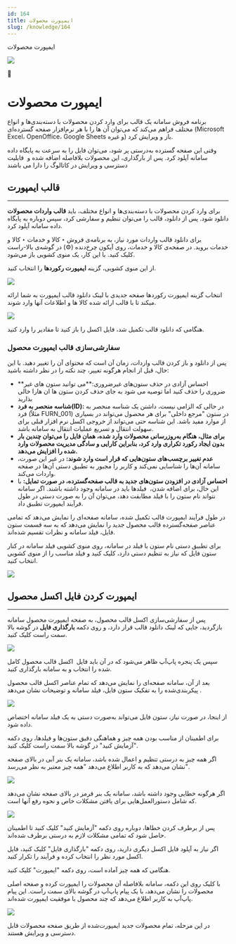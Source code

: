 ```yaml
---
id: 164
title: ایمپورت محصولات
slug: /knowledge/164
---
```



 

ایمپورت محصولات

 

![](https://odoofarsi.com/web/image/2651?access_token=df63284b-6b0a-4c5d-8cae-c8ebcbb4e0c2)

📖

# ایمپورت محصولات

برنامه فروش سامانه یک قالب برای وارد کردن محصولات با دسته‌بندی‌ها و انواع مختلف فراهم می‌کند که می‌توان آن ها را با هر نرم‌افزار صفحه گسترده‌ای (Microsoft Excel، OpenOffice، Google Sheets و غیره) باز و ویرایش کرد.

وقتی این صفحه گسترده به‌درستی پر شود، می‌توان فایل را به سرعت به پایگاه داده سامانه آپلود کرد. پس از بارگذاری، این محصولات بلافاصله اضافه شده و  قابلیت دسترسی و ویرایش در کاتالوگ را دارا می باشند

## **قالب ایمپورت​**

---

برای وارد کردن محصولات با دسته‌بندی‌ها و انواع مختلف، باید **قالب واردات محصولات** دانلود شود. پس از دانلود، قالب را می‌توان تنظیم و سفارشی کرد، سپس دوباره به پایگاه داده سامانه آپلود کرد.

برای دانلود قالب واردات مورد نیاز، به برنامه‌ی فروش ‣ کالا و خدمات ‣ کالا و خدمات بروید. در صفحه‌ی کالا و خدمات، روی آیکون چرخ‌دنده (⚙️) در گوشه‌ی بالا-راست کلیک کنید. با این کار، یک منوی کشویی باز می‌شود.

از این منوی کشویی، گزینه **ایمپورت رکوردها** را انتخاب کنید.

![](https://odoofarsi.com/web/image/1704-6f65e8a8/image.png?access_token=05b34dd6-7574-442e-b42e-b170fc106875)

انتخاب گزینه ایمپورت رکوردها صفحه جدیدی با لینک دانلود قالب ایمپورت به شما ارائه میکند تا با قالب ارائه شده کالا ها و اطلاعات آنها وارد شوند.

![](https://odoofarsi.com/web/image/1920-4b9e7fe2/image.png?access_token=3b603688-a1b9-4b95-b52d-9befc0461cd9)

هنگامی که دانلود قالب تکمیل شد، فایل اکسل را باز کنید تا مقادیر را وارد کنید.

### **سفارشی‌سازی قالب ایمپورت محصول**

پس از دانلود و باز کردن قالب واردات، زمان آن است که محتوای آن را تغییر دهید. با این حال، قبل از انجام هرگونه تغییر، چند نکته را در نظر داشته باشید:

* **احساس آزادی در حذف ستون‌های غیرضروری:**می توانید ستون های غیر ضروری را حذف کنید اما توصیه می شود به جای حذف کردن ستون ها ان هارا خالی بذارید
* **شناسه منحصر به فرد(ID):** در حالی که الزامی نیست، داشتن یک شناسه منحصر به فرد (مثلاً FURN\_001) در ستون "مرجع داخلی" برای هر محصول می‌تواند در بسیاری از موارد مفید باشد. این شناسه حتی می‌تواند از خروجی اکسل نرم افزار قبلی برای سهولت انتقال و تسریع عملیات انتقال به سامانه باشد.
* **برای مثال، هنگام به‌روزرسانی محصولات وارد شده، همان فایل را می‌توان چندین بار بدون ایجاد رکورد تکراری وارد کرد، بنابراین کارایی و سادگی مدیریت محصولات وارد شده را افزایش می‌دهد.**
* **عدم تغییر برچسب‌های ستون‌هایی که قرار است وارد شوند:** در غیر این صورت، سامانه آن‌ها را شناسایی نمی‌کند و کاربر را مجبور به تطبیق دستی آن‌ها در صفحه واردات می‌کند.
* **احساس آزادی در افزودن ستون‌های جدید به قالب صفحه‌گسترده، در صورت تمایل:** با این حال، برای اضافه شدن،  فیلدها باید در سامانه وجود داشته باشند. اگر سامانه نتواند نام ستون را با فیلد مطابقت دهد، می‌توان آن را به صورت دستی در طول فرآیند ایمپورت تطبیق داد.

در طول فرآیند ایمپورت قالب تکمیل شده، سامانه صفحه‌ای را نمایش می‌دهد که تمامی عناصر صفحه‌گسترده قالب محصول جدید را نمایش می‌دهد که به سه قسمت ستون فایل، فیلد سامانه و نظرات تقسیم شده‌اند.

برای تطبیق دستی نام ستون با فیلد در سامانه، روی منوی کشویی فیلد سامانه در کنار ستون فایل که نیاز به تنظیم دستی دارد، کلیک کنید و فیلد مناسب را از منوی کشویی انتخاب کنید.

![](https://odoofarsi.com/web/image/1922-64a02b67/Screen%20Shot%202024-07-31%20at%201.45.35%20PM.png?access_token=5b430e17-330d-46a0-a739-630ebe648603)

## **ایمپورت کردن فایل اکسل محصول**

---

پس از سفارشی‌سازی اکسل قالب محصول، به صفحه ایمپورت محصول سامانه بازگردید، جایی که لینک دانلود قالب قرار دارد، و روی دکمه **بارگذاری فایل** در گوشه بالا سمت راست کلیک کنید.

![](https://odoofarsi.com/web/image/1931-4091ce3f/Screen%20Shot%202024-07-31%20at%203.25.56%20PM.png?access_token=f04fea47-9503-4555-a069-435c1800abb1)

سپس یک پنجره پاپ‌آپ ظاهر می‌شود که در آن باید فایل  اکسل قالب محصول کامل شده را انتخاب و به سامانه بارگذاری کنید.

بعد از آن، سامانه صفحه‌ای را نمایش می‌دهد که تمام عناصر اکسل قالب محصول  پیکربندی‌شده را به تفکیک ستون فایل، فیلد سامانه و توضیحات نشان می‌دهد.

![](https://odoofarsi.com/web/image/1932-b0cd3302/image.png?access_token=e7833324-56fd-41fc-a35d-b9a1bca10d6c)

از اینجا، در صورت نیاز، ستون فایل می‌تواند به‌صورت دستی به یک فیلد سامانه اختصاص داده شود.

برای اطمینان از مناسب بودن همه چیز و هماهنگی دقیق ستون‌ها و فیلدها، روی دکمه "آزمایش کنید" در گوشه بالا سمت راست کلیک کنید.

اگر همه چیز به درستی تنظیم و اعمال شده باشد، سامانه یک بنر آبی در بالای صفحه نشان می‌دهد که به کاربر اطلاع می‌دهد "همه چیز معتبر به نظر می‌رسد".

![](https://odoofarsi.com/web/image/1933-32e974d6/image.png?access_token=cdad3c1d-e098-487e-a3e5-b9ae1148cc24)

اگر هرگونه خطایی وجود داشته باشد، سامانه یک بنر قرمز در بالای صفحه نشان می‌دهد که شامل دستورالعمل‌هایی برای یافتن مشکلات خاص و نحوه رفع آنها است.

![](https://odoofarsi.com/web/image/1993-6410b44d/image.png?access_token=ee5fa257-7265-4cc3-a8fe-d41842657686)

پس از برطرف کردن خطاها، دوباره روی دکمه "آزمایش کنید" کلیک کنید تا اطمینان حاصل شود که تمامی مشکلات لازم به درستی برطرف شده‌اند.

اگر نیاز به آپلود فایل اکسل دیگری دارید، روی دکمه "بارگذاری فایل" کلیک کنید، فایل اکسل مورد نظر را انتخاب کرده و فرآیند را تکرار کنید.

هنگامی که همه چیز آماده است، روی دکمه "ایمپورت" کلیک کنید.

با کلیک روی این دکمه، سامانه بلافاصله آن محصولات را ایمپورت کرده و صفحه اصلی محصولات را نشان می‌دهد، با یک پیام پاپ‌آپ در گوشه بالای سمت راست. این پیام پاپ‌آپ به کاربر اطلاع می‌دهد که چند محصول با موفقیت ایمپورت شده‌اند.

![](https://odoofarsi.com/web/image/1994-3a98ce6e/Screen%20Shot%202024-08-03%20at%2011.44.29%20AM.png?access_token=8688faa4-995c-4db7-9d3d-62b620a4343a)

در این مرحله، تمام محصولات جدید ایمپورت‌شده از طریق صفحه محصولات قابل دسترسی و ویرایش هستند.